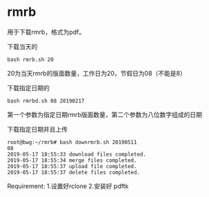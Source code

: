 # rmrb
用于下载rmrb，格式为pdf。

下载当天的
```shell
bash rmrb.sh 20
```
20为当天rmrb的版面数量，工作日为20，节假日为08（不能是8）

下载指定日期的
```shell
bash rmrbd.sh 08 20190217
```
第一个参数为指定日期rmrb版面数量，第二个参数为八位数字组成的日期

下载指定日期并且上传
```shell
root@bwg:~/rmrb# bash downrmrb.sh 20190511
08
2019-05-17 18:55:33 download files completed.
2019-05-17 18:55:34 merge files completed.
2019-05-17 18:55:37 upload file completed.
2019-05-17 18:55:37 delete files completed.
```
Requirement:
1.设置好rclone
2.安装好 pdftk

